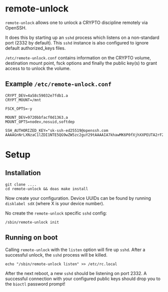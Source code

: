 remote-unlock
=============

`remote-unlock` allows one to unlock a CRYPTO discipline remotely via OpenSSH.

It does this by starting up an `sshd` process which listens on a non-standard
port (2332 by default). This `sshd` instance is also configured to ignore
default authorized_keys files.

`/etc/remote-unlock.conf` contains information on the CRYPTO volume,
destination mount point, fsck options and finally the public key(s) to grant
access to to unlock the volume.

## Example `/etc/remote-unlock.conf`

```
CRYPT_DEV=4a58c59032e7fdb1.a
CRYPT_MOUNT=/mnt

FSCK_OPTS=-y

MOUNT_DEV=9720bbfacf0d1363.a
MOUNT_OPTS=nodev,nosuid,softdep

SSH_AUTHORIZED_KEY="sk-ssh-ed25519@openssh.com AAAAGnNrLXNzaC1lZDI1NTE5QG9wZW5zc2guY29tAAAAIA7khawMK6P0fXjhXXPEUTA2rF2tYB2VhzseZA/EQ/OtAAAAC3NzaDpncmVhdGVy"
```

# Setup

## Installation

```
git clone ....
cd remote-unlock && doas make install
```

Now create your configuration. Device UUIDs can be found by running `disklabel
sdX` (where X is your device number).


No create the `remote-unlock` specific `sshd` config:

```
/sbin/remote-unlock init
```

## Running on boot

Calling `remote-unlock` with the `listen` option will fire up `sshd`. After a
successful unlock, the `sshd` process will be killed.

```
echo "/sbin/remote-unlock listen" >> /etc/rc.local
```

After the next reboot, a new `sshd` should be listening on port 2332. A
successful connection with your configured public keys should drop you to the
`bioctl` password prompt!
